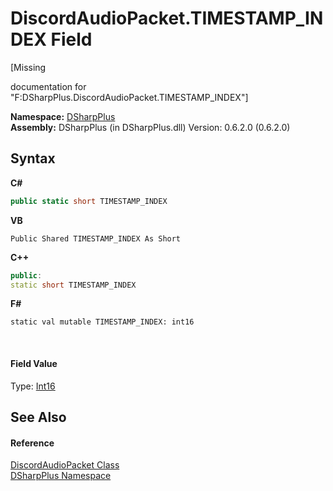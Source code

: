 # DiscordAudioPacket.TIMESTAMP_INDEX Field
 

\[Missing <summary> documentation for "F:DSharpPlus.DiscordAudioPacket.TIMESTAMP_INDEX"\]

**Namespace:**&nbsp;<a href="503971eb-de5e-a570-9922-de9500a9b1cc">DSharpPlus</a><br />**Assembly:**&nbsp;DSharpPlus (in DSharpPlus.dll) Version: 0.6.2.0 (0.6.2.0)

## Syntax

**C#**<br />
``` C#
public static short TIMESTAMP_INDEX
```

**VB**<br />
``` VB
Public Shared TIMESTAMP_INDEX As Short
```

**C++**<br />
``` C++
public:
static short TIMESTAMP_INDEX
```

**F#**<br />
``` F#
static val mutable TIMESTAMP_INDEX: int16
```

<br />

#### Field Value
Type: <a href="http://msdn2.microsoft.com/en-us/library/e07e6fds" target="_blank">Int16</a>

## See Also


#### Reference
<a href="8061c5bb-1836-275b-f75b-210cabaf81e7">DiscordAudioPacket Class</a><br /><a href="503971eb-de5e-a570-9922-de9500a9b1cc">DSharpPlus Namespace</a><br />